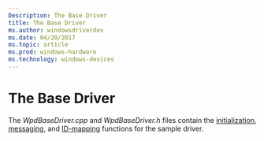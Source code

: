 ```yaml
---
Description: The Base Driver
title: The Base Driver
ms.author: windowsdriverdev
ms.date: 04/20/2017
ms.topic: article
ms.prod: windows-hardware
ms.technology: windows-devices
---
```


# The Base Driver


The *WpdBaseDriver.cpp* and *WpdBaseDriver.h* files contain the [initialization](initializing-the-driver.md), [messaging](messaging-functionality.md), and [ID-mapping](mapping-object-identifiers.md) functions for the sample driver.

 

 




